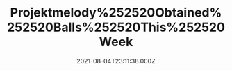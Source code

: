 ---
title: "Projektmelody%252520Obtained%252520Balls%252520This%252520Week"
videoSrc: https://f000.backblazeb2.com/file/futureporn/projektmelody-chaturbate-2021-08-04.mp4
videoSrcHash: bafybeich6hucnqgbaragnyeftua3c2mjuf725upfl5zcii7gsgtcdesmyi
video720Hash: 
video480Hash: 
video360Hash: 
video240Hash: 
thinHash: bafkreibp62q6x6ncdau3yuzf7k72sqervhijnuv7fajiqwcakxa6laek54?filename=20210804T231138Z_thin.jpg
thiccHash: bafkreiagl3bsronsy2ttcidtgdillpkk3fream2gwcxigrbumifxrje5w4?filename=20210804T231138Z_thicc.jpg
announceTitle: "yes...%20I%27m%20in%20one%20of%20those%20moods%20%28it%27s%20been%20a%20while%29%20%20Link-----%3E"
announceUrl: https://twitter.com/ProjektMelody/status/1423059078381719564
date: 2021-08-04T23:11:38.000Z
note: 
video240TmpFilePath: 
tmpFilePath: 
layout: layouts/vod.njk
tags:
---